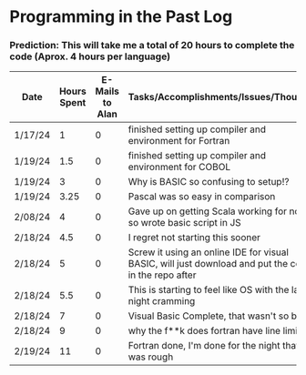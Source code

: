 # Programming in the Past Log

### Prediction: This will take me a total of 20 hours to complete the code (Aprox. 4 hours per language)

| Date | Hours Spent | E-Mails to Alan | Tasks/Accomplishments/Issues/Thoughts|
|------|-------------|-----------------|--------------------------------------|
|1/17/24| 1 | 0 | finished setting up compiler and environment for Fortran|
|1/19/24| 1.5 | 0 | finished setting up compiler and environment for COBOL|
|1/19/24| 3 | 0 | Why is BASIC so confusing to setup!?|
|1/19/24| 3.25 | 0 |Pascal was so easy in comparison|
|2/08/24|4|0|Gave up on getting Scala working for now, so wrote basic script in JS|
|2/18/24| 4.5 | 0 |I regret not starting this sooner|
|2/18/24| 5| 0 |Screw it using an online IDE for visual BASIC, will just download and put the code in the repo after|
|2/18/24| 5.5 | 0 |This is starting to feel like OS with the late night cramming|
|2/18/24| 7 | 0 |Visual Basic Complete, that wasn't so bad|
|2/18/24| 9 | 0 |why the f**k does fortran have line limits|
|2/19/24| 11 | 0 |Fortran done, I'm done for the night that was rough|